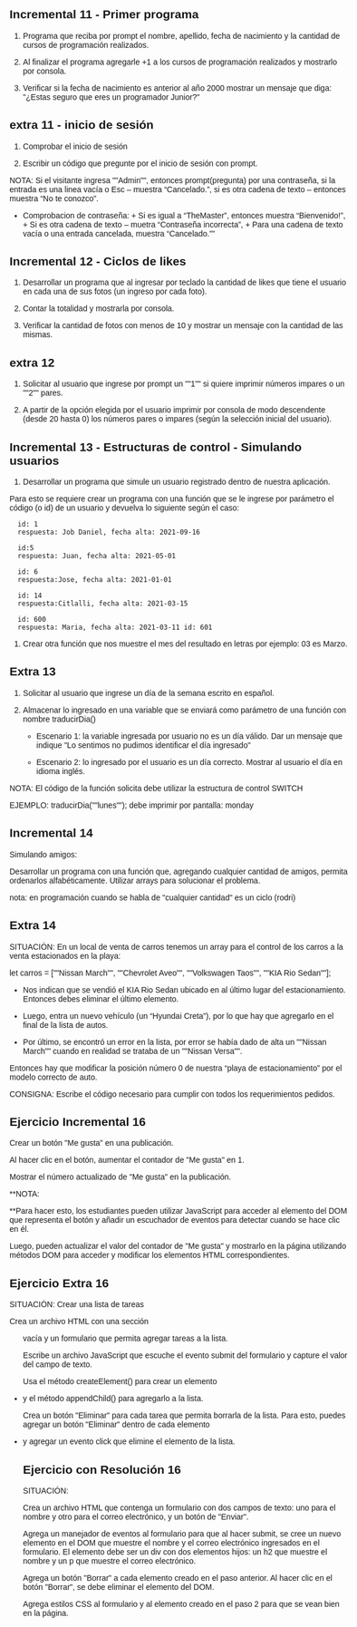 ## Incremental 11 - Primer programa

1. Programa que reciba por prompt el nombre, apellido, fecha de nacimiento y la cantidad de cursos de programación realizados.
   
2. Al finalizar el programa agregarle +1 a los cursos de programación realizados y mostrarlo por consola. 
   
3. Verificar si la fecha de nacimiento es anterior al año 2000 mostrar un mensaje que diga: "¿Estas seguro que eres un programador Junior?"

## extra 11 - inicio de sesión

1. Comprobar el inicio de sesión
   
2. Escribir un código que pregunte por el inicio de sesión con prompt.
   
NOTA:  Si el visitante ingresa ""Admin"", entonces prompt(pregunta) por una contraseña, si la entrada es una linea vacía o Esc – muestra “Cancelado.”, si es otra cadena de texto – entonces muestra “No te conozco”.

- Comprobacion de contraseña:
      + Si es igual a “TheMaster”, entonces muestra “Bienvenido!”,
      + Si es otra cadena de texto – muetra “Contraseña incorrecta”,
      + Para una cadena de texto vacía o una entrada cancelada, muestra “Cancelado.”"


## Incremental 12 - Ciclos de likes

1. Desarrollar un programa que al ingresar por teclado la cantidad de likes que tiene el usuario en cada una de sus fotos (un ingreso por cada foto). 
   
2. Contar la totalidad y mostrarla por consola.
   
3. Verificar la cantidad de fotos con menos de 10 y mostrar un mensaje con la cantidad de las mismas.

## extra 12

1. Solicitar al usuario que ingrese por prompt un ""1"" si quiere imprimir números impares o un ""2"" pares.  
   
2. A partir de la opción elegida por el usuario imprimir por consola de modo descendente (desde 20 hasta 0) los números pares o impares (según la selección inicial del usuario).


## Incremental 13 - Estructuras de control - Simulando usuarios

1. Desarrollar  un programa que simule un usuario registrado dentro de nuestra aplicación.  
   
Para esto se requiere crear un programa con una función que se le ingrese por parámetro el código (o id) de un usuario y devuelva lo siguiente según el caso:

      id: 1
      respuesta: Job Daniel, fecha alta: 2021-09-16

      id:5
      respuesta: Juan, fecha alta: 2021-05-01

      id: 6
      respuesta:Jose, fecha alta: 2021-01-01

      id: 14
      respuesta:Citlalli, fecha alta: 2021-03-15

      id: 600
      respuesta: Maria, fecha alta: 2021-03-11 id: 601

1. Crear otra función que nos muestre el mes del resultado en letras por ejemplo: 03 es Marzo.


## Extra 13

1. Solicitar al usuario que ingrese un día de la semana escrito en español.

2. Almacenar lo ingresado en una variable que se enviará como parámetro de una función con nombre traducirDia()

   + Escenario 1: la variable ingresada por usuario no es un día válido.
   Dar un mensaje que indique "Lo sentimos no pudimos identificar el día ingresado"

   + Escenario 2: lo ingresado por el usuario es un día correcto.
   Mostrar al usuario el día en idioma inglés.

NOTA: El código de la función solicita debe utilizar la estructura de control SWITCH

EJEMPLO: traducirDia(""lunes""); debe imprimir por pantalla: monday


## Incremental 14

Simulando amigos:

Desarrollar  un programa con una función que, agregando cualquier cantidad de amigos, permita ordenarlos alfabéticamente. 
Utilizar arrays para solucionar el problema.

nota: en programación cuando se habla de "cualquier cantidad" es un ciclo (rodri)

## Extra 14

SITUACIÓN: En un local de venta de carros tenemos un array para el control de los carros a la venta estacionados en la playa:

let carros = [""Nissan March"", ""Chevrolet Aveo"", ""Volkswagen Taos"", ""KIA Rio Sedan""];


+ Nos indican que se vendió el KIA Rio Sedan ubicado en al último lugar del estacionamiento. Entonces debes eliminar el último elemento.

+ Luego, entra un nuevo vehículo (un “Hyundai Creta”), por lo que hay que agregarlo en el final de la lista de autos.

+ Por último, se encontró un error en la lista, por error se había dado de alta un ""Nissan March"" cuando en realidad se trataba de un  ""Nissan Versa"". 

Entonces hay que modificar la posición número 0 de nuestra “playa de estacionamiento” por el modelo correcto de auto.

CONSIGNA: 
Escribe el código necesario para cumplir con todos los requerimientos pedidos.


## Ejercicio Incremental 16

Crear un botón "Me gusta" en una publicación.

Al hacer clic en el botón, aumentar el contador de "Me gusta" en 1.

Mostrar el número actualizado de "Me gusta" en la publicación.

**NOTA:

**Para hacer esto, los estudiantes pueden utilizar JavaScript para acceder al elemento del DOM que representa el botón y añadir un escuchador de eventos para detectar cuando se hace clic en él.

Luego, pueden actualizar el valor del contador de "Me gusta" y mostrarlo en la página utilizando métodos DOM para acceder y modificar los elementos HTML correspondientes.



## Ejercicio Extra 16

SITUACIÓN: Crear una lista de tareas

Crea un archivo HTML con una sección <ul> vacía y un formulario que permita agregar tareas a la lista.

Escribe un archivo JavaScript que escuche el evento submit del formulario y capture el valor del campo de texto.

Usa el método createElement() para crear un elemento <li> y el método appendChild() para agregarlo a la lista.

Crea un botón "Eliminar" para cada tarea que permita borrarla de la lista. Para esto, puedes agregar un botón "Eliminar" dentro de cada elemento <li> y agregar un evento click que elimine el elemento de la lista.



## Ejercicio con Resolución 16

SITUACIÓN:

Crea un archivo HTML que contenga un formulario con dos campos de texto: uno para el nombre y otro para el correo electrónico, y un botón de "Enviar".

Agrega un manejador de eventos al formulario para que al hacer submit, se cree un nuevo elemento en el DOM que muestre el nombre y el correo electrónico ingresados en el formulario. El elemento debe ser un div con dos elementos hijos: un h2 que muestre el nombre y un p que muestre el correo electrónico.

Agrega un botón "Borrar" a cada elemento creado en el paso anterior. Al hacer clic en el botón "Borrar", se debe eliminar el elemento del DOM.

Agrega estilos CSS al formulario y al elemento creado en el paso 2 para que se vean bien en la página.

<!DOCTYPE html>
<html>
  <head>
    <title>Formulario de contacto</title>
    <style>
      body {
        font-family: sans-serif;
        max-width: 600px;
        margin: 0 auto;
      }

      form {
        margin-bottom: 1em;
      }

      label {
        display: block;
        margin-bottom: 0.5em;
      }

      input[type="text"] {
        width: 100%;
        padding: 0.5em;
        border: 1px solid #ccc;
        border-radius: 0.5em;
      }

      button[type="submit"] {
        display: block;
        margin: 1em auto 0;
        padding: 0.5em;
        border: none;
        border-radius: 0.5em;
        background-color: #007bff;
        color: #fff;
        cursor: pointer;
      }

      button[type="submit"]:hover {
        background-color: #0069d9;
      }

      .contact {
        margin-bottom: 1em;
        padding: 1em;
        border: 1px solid #ccc;
        border-radius: 0.5em;
        background-color: #f8f8f8;
      }

      .contact h2 {
        margin-top: 0;
      }

      .contact p {
        margin-bottom: 0;
      }

      .delete {
        margin-left: 1em;
        padding: 0.5em;
        border: none;
        border-radius: 0.5em;
        background-color: #dc3545;
        color: #fff;
        cursor: pointer;
      }

      .delete:hover {
        background-color: #c82333;
      }
    </style>
  </head>
  <body>
    <h1>Formulario de contacto</h1>
    <form id="contact-form">
      <label for="name">Nombre:</label>
      <input type="text" id="name" name="name" required>
      <label for="email">Correo electrónico:</label>
      <input type="text" id="email" name="email" required>
      <button type="submit">Enviar</button>
    </form>
    <div id="contact-list">
    </div>
    <script src="app.js"></script>
  </body>
</html>


## Incremental 17

Crear un botón "Eliminar cuenta" en la sección de configuración de la cuenta.

Al hacer clic en el botón "Eliminar cuenta", mostrar un mensaje de confirmación al usuario.

Si el usuario confirma la eliminación de la cuenta, utilizar una solicitud asincrónica (por ejemplo, mediante fetch) para eliminar la cuenta del servidor y llamar a una función de callback que redirija al usuario a la página de inicio de sesión.

Para hacer esto, los estudiantes pueden utilizar JavaScript para acceder al botón "Eliminar cuenta" y añadir un escuchador de eventos para detectar cuando se hace clic en él. Luego, pueden utilizar una función de confirmación de JavaScript para mostrar un mensaje de confirmación al usuario y utilizar una solicitud asincrónica (por ejemplo, mediante fetch) para eliminar la cuenta del servidor si el usuario confirma la eliminación. Finalmente, pueden utilizar una función de callback para redirigir al usuario a la página de inicio de sesión después de que se haya eliminado la cuenta.



## Extra 17

SITUACIÓN: Crear una lista de tareas

Supongamos que estamos trabajando en una aplicación de comercio electrónico que permite a los usuarios realizar pedidos de comida en línea. Una de las características principales de esta aplicación es la capacidad de enviar notificaciones en tiempo real al usuario sobre el estado de su pedido. Para hacer esto, podemos utilizar callbacks.

Por ejemplo, podemos tener una función llamada realizarPedido que se encarga de enviar el pedido al restaurante y devuelve un objeto con la información del pedido, incluyendo un ID único. Luego, podemos tener otra función llamada notificarEstadoPedido que se encarga de enviar una notificación al usuario sobre el estado actual de su pedido. Esta función toma el ID del pedido como argumento y llama a un callback una vez que se ha actualizado el estado del pedido.



## Ejercicio con Resolución 17

SITUACIÓN: Realiza una programa simulando la vida real:

Supongamos que estás trabajando en una aplicación de clima que necesita obtener la ubicación actual del usuario para mostrar las condiciones meteorológicas. Para hacer esto, puedes utilizar la API de geolocalización del navegador. Sin embargo, la API de geolocalización es asíncrona, por lo que necesitas utilizar callbacks para manejar el resultado.

NOTA: todo esto debes realizarlo sin usar ninguna API.

Supongamos que la ubicación actual del usuario es 37.7749 grados de latitud y -122.4194 grados de longitud.

Javascript.

<!DOCTYPE html>

<html>

  <head>
    <title>Ejemplo de callbacks</title>
  </head>

  <body>

    <h1>Obtener ubicación actual</h1>

    <p>Presione el botón para obtener la ubicación actual:</p>

    <button id="btn-obtener-ubicacion">Obtener ubicación</button>

    <div id="ubicacion"></div>

    <script>

      function obtenerUbicacionActual(callback) {

        if (navigator.geolocation) {

          navigator.geolocation.getCurrentPosition(

            function(posicion) {

              const latitud = posicion.coords.latitude;

              const longitud = posicion.coords.longitude;

              callback(null, { latitud, longitud }); // llama al callback con la ubicación

            },

            function(error) {

              callback(error, null); // llama al callback con el error

            }

          );

        } else {

          callback('Geolocalización no soportada', null); // llama al callback con el error

        }

      }



      const btnObtenerUbicacion = document.querySelector('#btn-obtener-ubicacion');

      const ubicacionDiv = document.querySelector('#ubicacion');



      btnObtenerUbicacion.addEventListener('click', function() {

        obtenerUbicacionActual(function(error, ubicacion) {

          if (error) {

            ubicacionDiv.textContent = 'Error al obtener la ubicación: ' + error;

          } else {

            ubicacionDiv.textContent = 'Ubicación actual: ' + ubicacion.latitud + ', ' + ubicacion.longitud;

          }

        });

      });

    </script>

  </body>

</html>




## Ejercicio Incremental 18

Refactorizar la funcionalidad de "Me gusta" usando Promesas.
Queremos crear una función que nos permita obtener el número total de "me gusta" de una publicación, utilizando una promesa para asegurarnos de que la operación sea asíncrona y no bloquee la ejecución del programa.
La función getTotalLikes recibe como parámetro el ID de la publicación de la cual queremos obtener el número total de "me gusta". La función utiliza una promesa para devolver el número de "me gusta" de la publicación.

getTotalLikes(123)
  .then(likes => console.log(`La publicación tiene ${likes} me gusta`))
  .catch(error => console.error(error));

## Extra 18

SITUACIÓN: Crear una lista de números pares o impares.

Primero, define una función llamada checkNumber que tome un número como parámetro y devuelva una promesa que resuelva con el mensaje "El número es par" si el número es par, o se rechace con el mensaje "El número es impar" si el número es impar.

Después, utiliza la función checkNumber para comprobar si varios números son pares o impares. Puedes hacerlo utilizando un bucle for y un array de números.

Finalmente, utiliza los métodos then() y catch() de las promesas para mostrar en la consola el resultado de cada número. Si el número es par, muestra el mensaje "El número es par". Si el número es impar, muestra el mensaje "El número es impar".


## Ejercicio con resolución 18

SITUACIÓN: 


Crea una aplicación web que permita al usuario buscar información sobre una película utilizando la API de IMDb. Para ello, la aplicación debe mostrar un formulario donde el usuario pueda ingresar el título de la película que desea buscar.

Una vez que el usuario ha ingresado el título de la película y ha presionado el botón de búsqueda, la aplicación debe utilizar la API de IMDb para obtener la información de la película, incluyendo su título, año de lanzamiento, género, calificación y una breve descripción.

`
const apiKey = 'tu_api_key'; // reemplaza esto con tu propia API key

const form = document.querySelector('form');
const searchInput = document.querySelector('input');
const movieTitle = document.querySelector('#movie-title');
const movieYear = document.querySelector('#movie-year');
const movieGenre = document.querySelector('#movie-genre');
const movieRating = document.querySelector('#movie-rating');
const moviePlot = document.querySelector('#movie-plot');

form.addEventListener('submit', event => {
  event.preventDefault();
  
  const title = searchInput.value;

  fetch(`https://www.omdbapi.com/?apikey=${apiKey}&t=${title}`)
    .then(response => response.json())
    .then(movie => {
      movieTitle.innerText = movie.Title;
      movieYear.innerText = movie.Year;
      movieGenre.innerText = movie.Genre;
      movieRating.innerText = movie.imdbRating;
      moviePlot.innerText = movie.Plot;
    })
    .catch(error => console.error(error));
});

`

## Ejercicio Incremental 19

Contexto:

Continuamos trabajando en el proyecto para crear una red social y necesitas implementar una funcionalidad que permita a los usuarios buscar publicaciones de otras cuentas en la plataforma. Para ello, has decidido utilizar una API de redes sociales como la de Twitter o Instagram.

Tu tarea es crear una página web utilizando JavaScript, HTML y CSS donde los usuarios puedan buscar publicaciones de una cuenta en particular utilizando el nombre de usuario. Una vez que el usuario haya ingresado el nombre de usuario, deberás utilizar la API que hayas elegido para obtener los datos de las publicaciones de esa cuenta.

Luego, deberás mostrar las publicaciones en la página web utilizando HTML y CSS. Cada publicación deberá mostrar la imagen, el texto y la fecha de la publicación.

Recuerda que la página web debe ser atractiva y fácil de usar para los usuarios. Además, deberás manejar los errores que puedan surgir al utilizar la API de redes sociales de manera adecuada, para que la página no se rompa si los datos no se obtienen correctamente.
